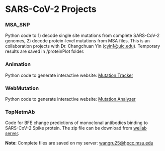 # SARS-CoV-2 Projects

### MSA_SNP

Python code to 1) decode single site mutations from complete SARS-CoV-2 genomes, 2) decode protein-level mutations from MSA files. This is an collaboration projects with Dr. Changchuan Yin (cyin1@uic.edu). Temporary results are saved in /proteinPlot folder.

### Animation

Python code to generate interactive website: [Mutation Tracker](https://users.math.msu.edu/users/weig/SARS-CoV-2_Mutation_Tracker.html)

### WebMutation

Python code to generate interactive website: [Mutation Analyzer](https://weilab.math.msu.edu/MutationAnalyzer/)

### TopNetmAb

Code for BFE change predictions of monoclonal antibodies binding to SARS-CoV-2 Spike protein. The zip file can be download from [weilab server](https://weilab.math.msu.edu/Downloads/TopNetmAb.tar.gz).

**Note**: Complete files are saved on my server: wangru25@hpcc.msu.edu
